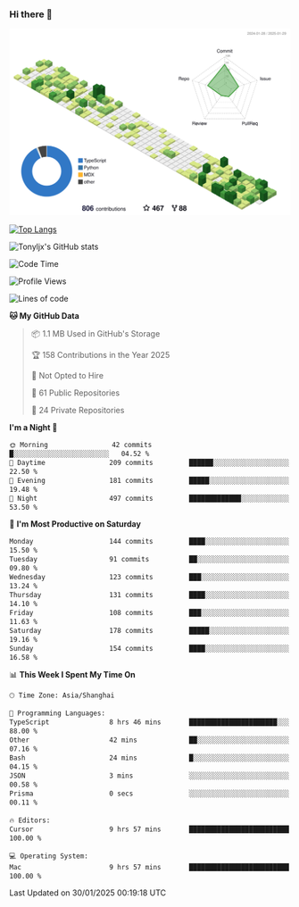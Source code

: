 ### Hi there 👋

![](./profile-3d-contrib/profile-green-animate.svg)

 

[![Top Langs](https://github-readme-stats.vercel.app/api/top-langs/?username=tonyljx)](https://github.com/anuraghazra/github-readme-stats)

![Tonyljx's GitHub stats](https://github-readme-stats.vercel.app/api?username=tonyljx&theme=default&show_icons=true)

 

<!--START_SECTION:waka-->
![Code Time](http://img.shields.io/badge/Code%20Time-1%2C147%20hrs%2029%20mins-blue)

![Profile Views](http://img.shields.io/badge/Profile%20Views-0-blue)

![Lines of code](https://img.shields.io/badge/From%20Hello%20World%20I%27ve%20Written-769.1%20thousand%20lines%20of%20code-blue)

**🐱 My GitHub Data** 

> 📦 1.1 MB Used in GitHub's Storage 
 > 
> 🏆 158 Contributions in the Year 2025
 > 
> 🚫 Not Opted to Hire
 > 
> 📜 61 Public Repositories 
 > 
> 🔑 24 Private Repositories 
 > 
**I'm a Night 🦉** 

```text
🌞 Morning                42 commits          █░░░░░░░░░░░░░░░░░░░░░░░░   04.52 % 
🌆 Daytime                209 commits         ██████░░░░░░░░░░░░░░░░░░░   22.50 % 
🌃 Evening                181 commits         █████░░░░░░░░░░░░░░░░░░░░   19.48 % 
🌙 Night                  497 commits         █████████████░░░░░░░░░░░░   53.50 % 
```
📅 **I'm Most Productive on Saturday** 

```text
Monday                   144 commits         ████░░░░░░░░░░░░░░░░░░░░░   15.50 % 
Tuesday                  91 commits          ██░░░░░░░░░░░░░░░░░░░░░░░   09.80 % 
Wednesday                123 commits         ███░░░░░░░░░░░░░░░░░░░░░░   13.24 % 
Thursday                 131 commits         ████░░░░░░░░░░░░░░░░░░░░░   14.10 % 
Friday                   108 commits         ███░░░░░░░░░░░░░░░░░░░░░░   11.63 % 
Saturday                 178 commits         █████░░░░░░░░░░░░░░░░░░░░   19.16 % 
Sunday                   154 commits         ████░░░░░░░░░░░░░░░░░░░░░   16.58 % 
```


📊 **This Week I Spent My Time On** 

```text
🕑︎ Time Zone: Asia/Shanghai

💬 Programming Languages: 
TypeScript               8 hrs 46 mins       ██████████████████████░░░   88.00 % 
Other                    42 mins             ██░░░░░░░░░░░░░░░░░░░░░░░   07.16 % 
Bash                     24 mins             █░░░░░░░░░░░░░░░░░░░░░░░░   04.15 % 
JSON                     3 mins              ░░░░░░░░░░░░░░░░░░░░░░░░░   00.58 % 
Prisma                   0 secs              ░░░░░░░░░░░░░░░░░░░░░░░░░   00.11 % 

🔥 Editors: 
Cursor                   9 hrs 57 mins       █████████████████████████   100.00 % 

💻 Operating System: 
Mac                      9 hrs 57 mins       █████████████████████████   100.00 % 
```


 Last Updated on 30/01/2025 00:19:18 UTC
<!--END_SECTION:waka-->
